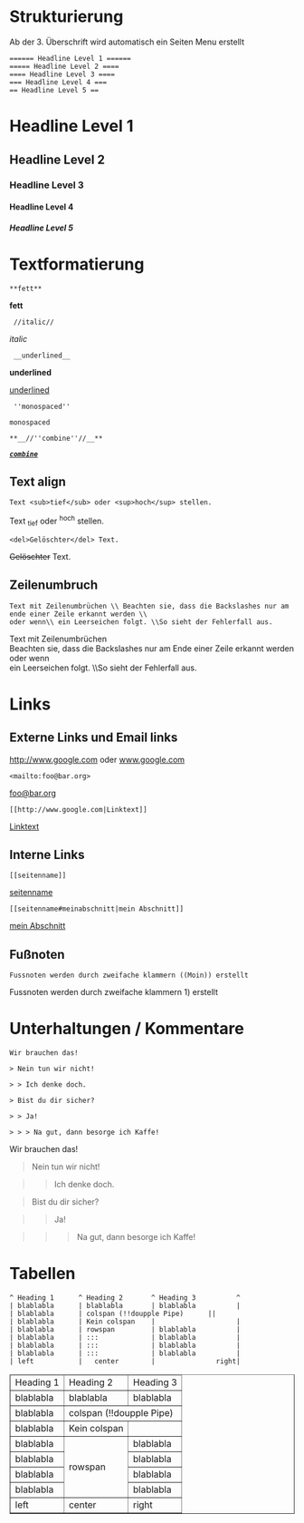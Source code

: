 ﻿# Strukturierung

Ab der 3. Überschrift wird automatisch ein Seiten Menu erstellt

```
====== Headline Level 1 ======
===== Headline Level 2 ====
==== Headline Level 3 ====
=== Headline Level 4 ===
== Headline Level 5 ==
```

# Headline Level 1

## Headline Level 2

### Headline Level 3

#### Headline Level 4

##### Headline Level 5

# Textformatierung

```
**fett**
```

**fett**

```
 //italic//
```

<i>italic</i>

```
 __underlined__
```

__underlined__

<u>underlined</u>

```
 ''monospaced''
```

<code>monospaced</code>

```
**__//''combine''//__**
```

<b><i><u><code>combine</code></u></i></b>

## Text align

`Text <sub>tief</sub> oder <sup>hoch</sup> stellen.`

Text <sub>tief</sub> oder <sup>hoch</sup> stellen.

```
<del>Gelöschter</del> Text.
```

<del>Gelöschter</del> Text.

## Zeilenumbruch

```
Text mit Zeilenumbrüchen \\ Beachten sie, dass die Backslashes nur am ende einer Zeile erkannt werden \\
oder wenn\\ ein Leerseichen folgt. \\So sieht der Fehlerfall aus.
```

Text mit Zeilenumbrüchen <br> Beachten sie, dass die Backslashes nur am Ende einer Zeile erkannt werden <br>
oder wenn<br> ein Leerseichen folgt. \\\So sieht der Fehlerfall aus.

# Links

## Externe Links und Email links

http://www.google.com oder www.google.com

```
<mailto:foo@bar.org>
```

foo@bar.org

```
[[http://www.google.com|Linktext]]
```

[Linktext](http://www.google.com)

## Interne Links

```
[[seitenname]]
```

[seitenname]()

```
[[seitenname#meinabschnitt|mein Abschnitt]]
```

[mein Abschnitt]()

## Fußnoten

```
Fussnoten werden durch zweifache klammern ((Moin)) erstellt
```

Fussnoten werden durch zweifache klammern <span title="Moin">1)</span> erstellt

# Unterhaltungen / Kommentare

```
Wir brauchen das!

> Nein tun wir nicht!

> > Ich denke doch.

> Bist du dir sicher?

> > Ja!

> > > Na gut, dann besorge ich Kaffe!
```

Wir brauchen das!

> Nein tun wir nicht!

> > Ich denke doch.

> Bist du dir sicher?

> > Ja!

> > > Na gut, dann besorge ich Kaffe!

# Tabellen

```
^ Heading 1      ^ Heading 2       ^ Heading 3          ^
| blablabla      | blablabla       | blablabla          |
| blablabla      | colspan (!!doupple Pipe)      ||
| blablabla      | Kein colspan    |                    |
| blablabla      | rowspan         | blablabla          |
| blablabla      | :::             | blablabla          |
| blablabla      | :::             | blablabla          |
| blablabla      | :::             | blablabla          |
| left           |   center        |               right|
```

<table border=1>
<thead>
<tr>
<td>Heading 1</td><td>Heading 2</td><td>Heading 3</td>
</tr>
</thead>
<tbody>
<tr>
<td>blablabla</td><td>blablabla</td><td>blablabla</td>
</tr>
<tr>
<td>blablabla</td><td colspan=2>colspan (!!doupple Pipe)</td>
</tr>
<tr>
<td>blablabla</td><td>Kein colspan</td><td></td>
</tr>
<tr>
<td>blablabla</td><td rowspan=4>rowspan</td><td>blablabla</td>
</tr>
<tr><td>blablabla</td><td>blablabla</td></tr>
<tr><td>blablabla</td><td>blablabla</td></tr>
<tr><td>blablabla</td><td>blablabla</td></tr>
<tr>
<td valign="left">left</td>
<td style="text-align='enter'">center</td>
<td valign="right">right</td></tr>
</tbody>
</table>
